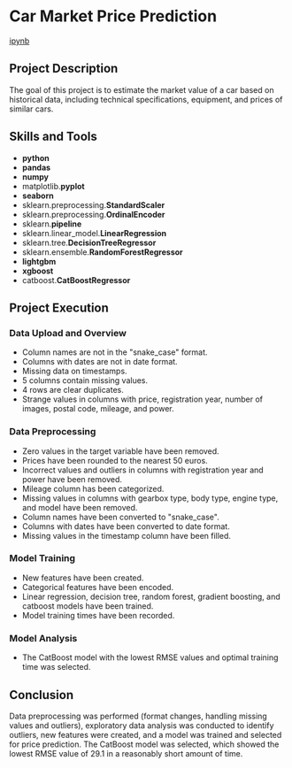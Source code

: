 # Car Market Price Prediction

[ipynb](https://github.com/mvs834/Yandex.Practicum/blob/0ba08c55408e5f1b47e1ec04d56d6d981c85a8a8/DS%2005%20Car%20Price%20Prediction/Car_Price_Prediction.ipynb)

## Project Description

The goal of this project is to estimate the market value of a car based on historical data, including technical specifications, equipment, and prices of similar cars.

## Skills and Tools

- **python**
- **pandas**
- **numpy**
- matplotlib.**pyplot**
- **seaborn**
- sklearn.preprocessing.**StandardScaler**
- sklearn.preprocessing.**OrdinalEncoder**
- sklearn.**pipeline**
- sklearn.linear_model.**LinearRegression**
- sklearn.tree.**DecisionTreeRegressor**
- sklearn.ensemble.**RandomForestRegressor**
- **lightgbm**
- **xgboost**
- catboost.**CatBoostRegressor**

## Project Execution
### Data Upload and Overview
- Column names are not in the "snake_case" format.
- Columns with dates are not in date format.
- Missing data on timestamps.
- 5 columns contain missing values.
- 4 rows are clear duplicates.
- Strange values in columns with price, registration year, number of images, postal code, mileage, and power.

### Data Preprocessing
- Zero values in the target variable have been removed.
- Prices have been rounded to the nearest 50 euros.
- Incorrect values and outliers in columns with registration year and power have been removed.
- Mileage column has been categorized.
- Missing values in columns with gearbox type, body type, engine type, and model have been removed.
- Column names have been converted to "snake_case".
- Columns with dates have been converted to date format.
- Missing values in the timestamp column have been filled.

### Model Training
- New features have been created.
- Categorical features have been encoded.
- Linear regression, decision tree, random forest, gradient boosting, and catboost models have been trained.
- Model training times have been recorded.

### Model Analysis
- The CatBoost model with the lowest RMSE values and optimal training time was selected.

## Conclusion

Data preprocessing was performed (format changes, handling missing values and outliers), exploratory data analysis was conducted to identify outliers, new features were created, and a model was trained and selected for price prediction. The CatBoost model was selected, which showed the lowest RMSE value of 29.1 in a reasonably short amount of time.